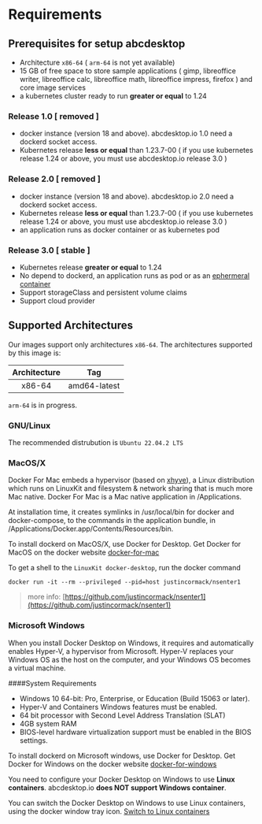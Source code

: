 # Requirements

## Prerequisites for setup abcdesktop

* Architecture `x86-64` ( `arm-64` is not yet available)
* 15 GB of free space to store sample applications ( gimp, libreoffice writer, libreoffice calc, libreoffice math, libreoffice impress, firefox ) and core image services
* a kubernetes cluster ready to run **greater or equal** to 1.24

### Release 1.0 [ removed ]
* docker instance (version 18 and above). abcdesktop.io 1.0 need a dockerd socket access.
* Kubernetes release **less or equal** than 1.23.7-00 ( if you use kubernetes release 1.24 or above, you must use abcdesktop.io release 3.0  )

### Release 2.0 [ removed ]
* docker instance (version 18 and above). abcdesktop.io 2.0 need a dockerd socket access.  
* Kubernetes release **less or equal** than 1.23.7-00 ( if you use kubernetes release 1.24 or above, you must use abcdesktop.io release 3.0  )
* an application runs as docker container or as kubernetes pod

### Release 3.0 [ stable ]
* Kubernetes release **greater or equal** to 1.24
* No depend to dockerd, an application runs as pod or as an [ephermeral container](https://kubernetes.io/docs/concepts/workloads/pods/ephemeral-containers/)
* Support storageClass and persistent volume claims
* Support cloud provider 

## Supported Architectures

Our images support only architectures `x86-64`. The architectures supported by this image is:

| Architecture | Tag |
| :----: | --- |
| x86-64 | amd64-latest |

`arm-64` is in progress.


### GNU/Linux

The recommended distrubution is `Ubuntu 22.04.2 LTS`

### MacOS/X

Docker For Mac embeds a hypervisor (based on [xhyve](https://github.com/machyve/xhyve)), a Linux distribution which runs on LinuxKit and filesystem & network sharing that is much more Mac native. Docker For Mac is a Mac native application in /Applications. 

At installation time, it creates symlinks in /usr/local/bin for docker and docker-compose, to the commands in the application bundle, in /Applications/Docker.app/Contents/Resources/bin.

To install dockerd on MacOS/X, use Docker for Desktop. Get Docker for MacOS on the docker website 
[docker-for-mac](https://docs.docker.com/docker-for-mac/)

To get a shell to the `LinuxKit docker-desktop`, run the docker command 

```
docker run -it --rm --privileged --pid=host justincormack/nsenter1
```

> more info: [https://github.com/justincormack/nsenter1](https://github.com/justincormack/nsenter1)



### Microsoft Windows

When you install Docker Desktop on Windows, it requires and automatically enables Hyper-V, a hypervisor from Microsoft. Hyper-V replaces your Windows OS as the host on the computer, and your Windows OS becomes a virtual machine. 

####System Requirements
* Windows 10 64-bit: Pro, Enterprise, or Education (Build 15063 or later).
* Hyper-V and Containers Windows features must be enabled.
* 64 bit processor with Second Level Address Translation (SLAT)
* 4GB system RAM
* BIOS-level hardware virtualization support must be enabled in the BIOS settings.


To install dockerd on Microsoft windows, use Docker for Desktop. Get Docker for Windows on the docker website 
[docker-for-windows](https://docs.docker.com/docker-for-windows/)

You need to configure your Docker Desktop on Windows to use **Linux containers**. 
abcdesktop.io **does NOT support Windows container**. 

You can switch the Docker Desktop on Windows to use Linux containers, using  the docker window tray icon. [Switch to Linux containers](/img/switchtolinuxcontainer.png)



